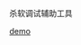 杀软调试辅助工具

[demo](https://www.bilibili.com/video/BV1VTtyzeEXx/?vd_source=23ebfd576546d5a454b45ce804f9fc2e)
